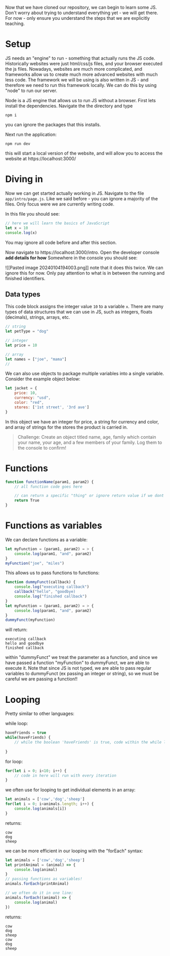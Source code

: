 
Now that we have cloned our repository, we can begin to learn some JS. Don't worry about trying to understand everything yet - we will get there. For now - only ensure you understand the steps that we are explicitly teaching. 

# Setup

JS needs an "engine" to run - something that actually runs the JS code. Historically websites were just html/css/js files, and your browser executed the js files. Nowadays, websites are much more complicated, and frameworks allow us to create much more advanced websites with much less code. The framework we will be using is also written in JS - and therefore we need to run this framework locally. We can do this by using "node" to run our server. 

Node is a JS engine that allows us to run JS without a browser. First lets install the dependencies. Navigate the the directory and type 
```shell
npm i
```
you can ignore the packages that this installs. 

Next run the application:
```shell
npm run dev
```
this will start a local version of the website, and will allow you to access the website at https://localhost:3000/


# Diving in

Now we can get started actually working in JS. Navigate to the file `app/intro/page.js`. Like we said before - you can ignore a majority of the files. Only focus were we are currently writing code.

In this file you should see:
```js
// here we will learn the basics of JavaScript
let x = 10
console.log(x)

```
You may ignore all code before and after this section. 

Now navigate to https://localhost:3000/intro. Open the developer console **add details for how**
Somewhere in the console you should see:

![[Pasted image 20240104194003.png]]
note that it does this twice. We can ignore this for now. Only pay attention to what is in between the running and finished identifiers. 

## Data types
This code block assigns the integer value `10` to a variable `x`. There are many types of data structures that we can use in JS, such as integers, floats (decimals), strings, arrays, etc. 

```js
// string
let petType = "dog"

// integer
let price = 10

// array
let names = ["joe", "mama"]
//
```

We can also use objects to package multiple variables into a single variable. Consider the example object below:
```js
let jacket = {
	price: 10,
	currency: "usd",
	color: "red",
	stores: ['1st street', '3rd ave']
}
```
In this object we have an integer for price, a string for currency and color, and array of strings for the stores the product is carried in. 

>Challenge:
>Create an object titled name, age, family which contain your name, your age, and a few members of your family. Log them to the console to confirm!

# Functions

```js
function functionName(param1, param2) {
	// all function code goes here

	// can return a specific "thing" or ignore return value if we dont have anything we want to return
	return True
}
```
# Functions as variables

We can declare functions as a variable:

```js
let myFunction = (param1, param2) = > {
	console.log(param1, "and", param2)
}
myFunction("joe", "miles")
```


This allows us to pass functions to functions:
```js
function dummyFunct(callback) {
	console.log("executing callback")
	callback("hello", "goodbye)
	console.log("finished callback")
}
let myFunction = (param1, param2) = > {
	console.log(param1, "and", param2)
}
dummyFunct(myFunction)
```
will return:
```
executing callback
hello and goodbye
finished callback
```

within "dummyFunct" we treat the parameter as a function, and since we have passed a function "myFunction" to dummyFunct, we are able to execute it. Note that since JS is not typed, we are able to pass regular variables to dummyFunct (ex passing an integer or string), so we must be careful we are passing a function!!


# Looping

Pretty similar to other languages:

while loop:
```js
haveFriends = true
while(haveFriends) {
	// while the boolean 'haveFriends' is true, code within the while loop will iterate
	
}
```

for loop:
```js
for(let i = 0; i<10; i++) {
	// code in here will run with every iteration 
}
```

we often use for looping to get individual elements in an array:
```js
let animals = ['cow','dog','sheep']
for(let i = 0; i<animals.length; i++) {
	console.log(animals[i])
}
```
returns:
```
cow
dog
sheep
```

we can be more efficient in our looping with the "forEach" syntax:
```js
let animals = ['cow','dog','sheep']
let printAnimal = (animal) => {
	console.log(animal)
}
// passing functions as variables!
animals.forEach(printAnimal)

// we often do it in one line:
animals.forEach((animal) => {
	console.log(animal)
})
```
returns:
```
cow
dog
sheep
cow
dog
sheep
```




